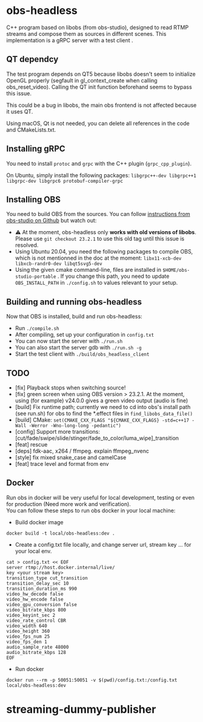 # obs-headless
C++ program based on libobs (from obs-studio), designed to read RTMP streams and compose them as sources in different scenes.
This implementation is a gRPC server with a test client .

## QT dependcy
The test program depends on QT5 because libobs doesn't seem to initialize OpenGL properly (segfault in gl_context_create when calling obs_reset_video).
Calling the QT init function beforehand seems to bypass this issue.

This could be a bug in libobs, the main obs frontend is not affected because it uses QT.

Using macOS, Qt is not needed, you can delete all references in the code and CMakeLists.txt.

## Installing gRPC

You need to install `protoc` and `grpc` with the C++ plugin (`grpc_cpp_plugin`).

On Ubuntu, simply install the following packages: `libgrpc++-dev libgrpc++1 libgrpc-dev libgrpc6 protobuf-compiler-grpc 
`

## Installing OBS

You need to build OBS from the sources.
 You can follow [instructions from obs-studio on Github](https://github.com/obsproject/obs-studio/wiki/Install-Instructions#linux-portable-mode-all-distros) but watch out:

 - ⚠️ At the moment, obs-headless only **works with old versions of libobs**. Please use `git checkout 23.2.1` to use this old tag until this issue is resolved.
 - Using Ubuntu 20.04, you need the following packages to compile OBS, which is not mentionned in the doc at the moment: `libx11-xcb-dev libxcb-randr0-dev libqt5svg5-dev`
 - Using the given cmake command-line, files are installed in `$HOME/obs-studio-portable` . If you change this path, you need to update `OBS_INSTALL_PATH` in `./config.sh` to values relevant to your setup.

## Building and running obs-headless
Now that OBS is installed, build and run obs-headless:
 - Run `./compile.sh`
 - After compiling, set up your configuration in `config.txt`
 - You can now start the server with `./run.sh`
 - You can also start the server gdb with `./run.sh -g`
 - Start the test client with `./build/obs_headless_client`

## TODO

- [fix] Playback stops when switching source!
- [fix] green screen when using OBS version > 23.2.1. At the moment, using (for example) v24.0.0 gives a green video output (audio is fine)
- [build] Fix runtime path; currently we need to cd into obs's install path (see run.sh) for obs to find the *.effect files in `find_libobs_data_file()`
- [build] CMake: `set(CMAKE_CXX_FLAGS "${CMAKE_CXX_FLAGS} -std=c++17 -Wall -Werror -Wno-long-long -pedantic")`
- [config] Support more transitions: [cut/fade/swipe/slide/stinger/fade_to_color/luma_wipe]_transition
- [feat] rescue
- [deps] fdk-aac, x264 / ffmpeg. explain ffmpeg_nvenc
- [style] fix mixed snake_case and camelCase
- [feat] trace level and format from env

## Docker
Run obs in docker will be very useful for local development, testing or even for production (Need more work and verification).  
You can follow these steps to run obs docker in your local machine:

- Build docker image 
```$shell
docker build -t local/obs-headless:dev .
```
- Create a config.txt file locally, and change server url, stream key ... for your local env.
```$shell
cat > config.txt << EOF
server rtmp://host.docker.internal/live/
key <your stream key>
transition_type cut_transition
transition_delay_sec 10
transition_duration_ms 990
video_hw_decode false
video_hw_encode false
video_gpu_conversion false
video_bitrate_kbps 800
video_keyint_sec 2
video_rate_control CBR
video_width 640
video_height 360
video_fps_num 25
video_fps_den 1
audio_sample_rate 48000
audio_bitrate_kbps 128
EOF
```
- Run docker
```$shell
docker run --rm -p 50051:50051 -v $(pwd)/config.txt:/config.txt local/obs-headless:dev
```
# streaming-dummy-publisher
